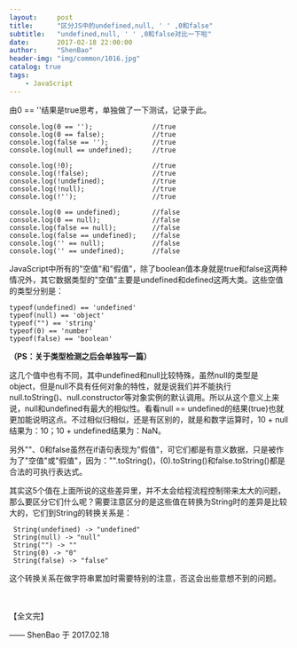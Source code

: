 ```yaml
---
layout:     post
title:      "区分JS中的undefined,null, ' ' ,0和false"
subtitle:   "undefined,null, ' ' ,0和false对比一下啦"
date:       2017-02-18 22:00:00
author:     "ShenBao"
header-img: "img/common/1016.jpg"
catalog: true
tags:
    - JavaScript
---
```


由0 == ''结果是true思考，单独做了一下测试，记录于此。

```
console.log(0 == '');               //true
console.log(0 == false);            //true
console.log(false == '');           //true
console.log(null == undefined);     //true

console.log(!0);                    //true
console.log(!false);                //true
console.log(!undefined);            //true
console.log(!null);                 //true
console.log(!'');                   //true

console.log(0 == undefined);        //false
console.log(0 == null);             //false
console.log(false == null);         //false
console.log(false == undefined);    //false
console.log('' == null);            //false
console.log('' == undefined);       //false
```

JavaScript中所有的"空值"和"假值"，除了boolean值本身就是true和false这两种情况外，其它数据类型的"空值"主要是undefined和defined这两大类。这些空值的类型分别是：

```
typeof(undefined) == 'undefined'
typeof(null) == 'object'
typeof("") == 'string'
typeof(0) == 'number'
typeof(false) == 'boolean'
```

<b>（PS：关于类型检测之后会单独写一篇）</b>

<!--这五个值的共同点是，在if语句中做判断，都会执行false分支。当然从广义上来看，是说明这些数值都是其对应数据类型上的无效值或空值。还有这五个值作!运算，结果全为：true。-->

这几个值中也有不同，其中undefined和null比较特殊，虽然null的类型是object，但是null不具有任何对象的特性，就是说我们并不能执行null.toString()、null.constructor等对象实例的默认调用。所以从这个意义上来说，null和undefined有最大的相似性。看看null == undefined的结果(true)也就更加能说明这点。不过相似归相似，还是有区别的，就是和数字运算时，10 + null结果为：10；10 + undefined结果为：NaN。

另外""、0和false虽然在if语句表现为"假值"，可它们都是有意义数据，只是被作为了"空值"或"假值"，因为："".toString()，(0).toString()和false.toString()都是合法的可执行表达式。

其实这5个值在上面所说的这些差异里，并不太会给程流程控制带来太大的问题，那么要区分它们什么呢？需要注意区分的是这些值在转换为String时的差异是比较大的，它们到String的转换关系是：

```
 String(undefined) -> "undefined"
 String(null) -> "null"
 String("") -> ""
 String(0) -> "0"
 String(false) -> "false"
```

这个转换关系在做字符串累加时需要特别的注意，否这会出些意想不到的问题。










<br/><br/>
【全文完】

—— ShenBao 于 2017.02.18